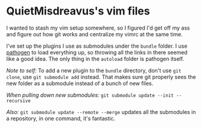 # QuietMisdreavus's vim files

I wanted to stash my vim setup somewhere, so I figured I'd get off my ass and figure out how git
works and centralize my vimrc at the same time.

I've set up the plugins I use as submodules under the `bundle` folder.  I use [pathogen][] to load
everything up, so throwing all the links in there seemed like a good idea. The only thing in the
`autoload` folder is pathogen itself.

[pathogen]: https://github.com/tpope/vim-pathogen

*Note to self:* To add a new plugin to the `bundle` directory, don't use `git clone`, use `git
submodule add` instead. That makes sure git properly sees the new folder as a submodule instead of a
bunch of new files.

*When pulling down new submodules:* `git submodule update --init --recursive`

*Also:* `git submodule update --remote --merge` updates all the submodules in a repository, in one
command, it's fantastic.
